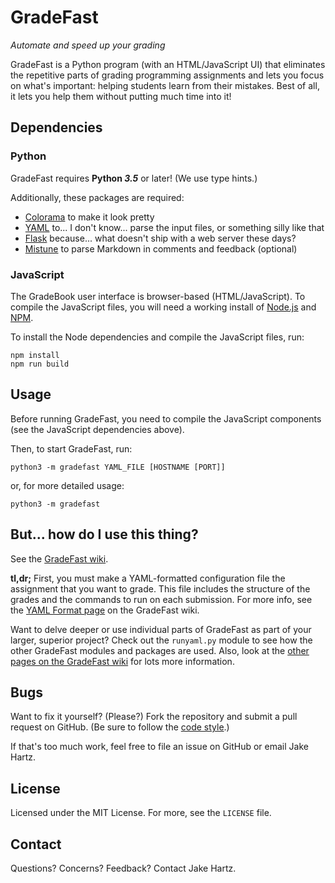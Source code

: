 # GradeFast

*Automate and speed up your grading*

GradeFast is a Python program (with an HTML/JavaScript UI) that eliminates the repetitive parts of
grading programming assignments and lets you focus on what's important: helping students learn from
their mistakes. Best of all, it lets you help them without putting much time into it!

## Dependencies

### Python

GradeFast requires **Python *3.5*** or later! (We use type hints.)

Additionally, these packages are required:

 - [Colorama](https://pypi.python.org/pypi/colorama) to make it look pretty
 - [YAML](https://pypi.python.org/pypi/PyYAML) to... I don't know... parse the input files, or
   something silly like that
 - [Flask](https://pypi.python.org/pypi/Flask) because... what doesn't ship with a web server these
   days?
 - [Mistune](https://pypi.python.org/pypi/mistune/) to parse Markdown in comments and feedback
   (optional)

### JavaScript

The GradeBook user interface is browser-based (HTML/JavaScript). To compile the JavaScript files,
you will need a working install of [Node.js](https://nodejs.org/) and [NPM](https://www.npmjs.com/).

To install the Node dependencies and compile the JavaScript files, run:

    npm install
    npm run build

## Usage

Before running GradeFast, you need to compile the JavaScript components (see the JavaScript
dependencies above).

Then, to start GradeFast, run:

    python3 -m gradefast YAML_FILE [HOSTNAME [PORT]]

or, for more detailed usage:

    python3 -m gradefast

## But... how do I use this thing?

See the [GradeFast wiki](https://github.com/jhartz/gradefast/wiki).

**tl,dr;** First, you must make a YAML-formatted configuration file the assignment that you want to
grade. This file includes the structure of the grades and the commands to run on each submission.
For more info, see the [YAML Format page](https://github.com/jhartz/gradefast/wiki/YAML-Format) on
the GradeFast wiki.

Want to delve deeper or use individual parts of GradeFast as part of your larger, superior project?
Check out the `runyaml.py` module to see how the other GradeFast modules and packages are used.
Also, look at the [other pages on the GradeFast wiki](https://github.com/jhartz/gradefast/wiki) for
lots more information.

## Bugs

Want to fix it yourself? (Please?) Fork the repository and submit a pull request on GitHub.
(Be sure to follow the [code style](STYLE.md).)

If that's too much work, feel free to file an issue on GitHub or email Jake Hartz.

## License

Licensed under the MIT License. For more, see the `LICENSE` file.

## Contact

Questions? Concerns? Feedback? Contact Jake Hartz.
